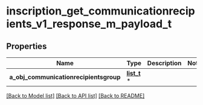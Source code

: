# inscription_get_communicationrecipients_v1_response_m_payload_t

## Properties
Name | Type | Description | Notes
------------ | ------------- | ------------- | -------------
**a_obj_communicationrecipientsgroup** | [**list_t**](custom_communicationrecipientsgroup_response.md) \* |  | 

[[Back to Model list]](../README.md#documentation-for-models) [[Back to API list]](../README.md#documentation-for-api-endpoints) [[Back to README]](../README.md)


